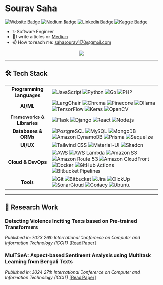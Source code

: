 # Sourav Saha

[![Website Badge](https://img.shields.io/badge/Website-3b5998?style=flat-square&logo=google-chrome&logoColor=white)](https://dev.sahasourav.site/)
[![Medium Badge](https://img.shields.io/badge/Medium-%2312100E.svg?&style=for-the-badge&logo=medium&logoColor=white)](https://sahasourav1170.medium.com/)
[![Linkedin Badge](https://img.shields.io/badge/-LinkedIn-0e76a8?style=flat-square&logo=Linkedin&logoColor=white)](https://www.linkedin.com/in/sourav-saha17/)
[![Kaggle Badge](https://img.shields.io/badge/-Kaggle-20BEFF?style=flat-square&logo=Kaggle&logoColor=white)](https://www.kaggle.com/sahasourav17)

- ✨ Software Engineer
- 📝 I write articles on [Medium](https://sahasourav1170.medium.com/)
- 📫 How to reach me: sahasourav1170@gmail.com

<div align="center">
  <a href="https://visitcount.itsvg.in">
    <img src="https://visitcount.itsvg.in/api?id=sahasourav17&label=Profile%20Views&color=1&icon=8&pretty=true" />
  </a>
</div>

---

## 🛠️ Tech Stack

<table>
<tr>
<td align="center"><strong>Programming Languages</strong></td>
<td>
<img src="https://img.shields.io/badge/JavaScript-F7DF1E?style=for-the-badge&amp;logo=javascript&amp;logoColor=black" alt="JavaScript" />
<img src="https://img.shields.io/badge/Python-3776AB?style=for-the-badge&amp;logo=python&amp;logoColor=white" alt="Python" />
<img src="https://img.shields.io/badge/Go-00ADD8?style=for-the-badge&amp;logo=go&amp;logoColor=white" alt="Go" />
<img src="https://img.shields.io/badge/PHP-777BB4?style=for-the-badge&amp;logo=php&amp;logoColor=white" alt="PHP" />
</td>
</tr>
<tr>
<td align="center"><strong>AI/ML</strong></td>
<td>
<img src="https://img.shields.io/badge/LangChain-000000?style=for-the-badge&amp;logo=langchain&amp;logoColor=white" alt="LangChain" />
<img src="https://img.shields.io/badge/Chroma-5544DD?style=for-the-badge" alt="Chroma" />
<img src="https://img.shields.io/badge/Pinecone-000000?style=for-the-badge&amp;logo=pinecone&amp;logoColor=white" alt="Pinecone" />
<img src="https://img.shields.io/badge/Ollama-000000?style=for-the-badge" alt="Ollama" />
<img src="https://img.shields.io/badge/TensorFlow-FF6F00?style=for-the-badge&amp;logo=tensorflow&amp;logoColor=white" alt="TensorFlow" />
<img src="https://img.shields.io/badge/Keras-D00000?style=for-the-badge&amp;logo=keras&amp;logoColor=white" alt="Keras" />
<img src="https://img.shields.io/badge/OpenCV-5C3EE8?style=for-the-badge&amp;logo=opencv&amp;logoColor=white" alt="OpenCV" />
</td>
</tr>
<tr>
<td align="center"><strong>Frameworks & Libraries</strong></td>
<td>
<img src="https://img.shields.io/badge/Flask-000000?style=for-the-badge&amp;logo=flask&amp;logoColor=white" alt="Flask" />
<img src="https://img.shields.io/badge/Django-092E20?style=for-the-badge&amp;logo=django&amp;logoColor=white" alt="Django" />
<img src="https://img.shields.io/badge/React-61DAFB?style=for-the-badge&amp;logo=react&amp;logoColor=black" alt="React" />
<img src="https://img.shields.io/badge/Node.js-339933?style=for-the-badge&amp;logo=nodedotjs&amp;logoColor=white" alt="Node.js" />
</td>
</tr>
<tr>
<td align="center"><strong>Databases & ORMs</strong></td>
<td>
<img src="https://img.shields.io/badge/PostgreSQL-316192?style=for-the-badge&amp;logo=postgresql&amp;logoColor=white" alt="PostgreSQL" />
<img src="https://img.shields.io/badge/MySQL-4479A1?style=for-the-badge&amp;logo=mysql&amp;logoColor=white" alt="MySQL" />
<img src="https://img.shields.io/badge/MongoDB-47A248?style=for-the-badge&amp;logo=mongodb&amp;logoColor=white" alt="MongoDB" />
<img src="https://img.shields.io/badge/Amazon_DynamoDB-4053D6?style=for-the-badge&amp;logo=amazondynamodb&amp;logoColor=white" alt="Amazon DynamoDB" />
<img src="https://img.shields.io/badge/Prisma-2D3748?style=for-the-badge&amp;logo=prisma&amp;logoColor=white" alt="Prisma" />
<img src="https://img.shields.io/badge/Sequelize-52B0E7?style=for-the-badge&amp;logo=sequelize&amp;logoColor=white" alt="Sequelize" />
</td>
</tr>
<tr>
<td align="center"><strong>UI/UX</strong></td>
<td>
<img src="https://img.shields.io/badge/Tailwind_CSS-38B2AC?style=for-the-badge&amp;logo=tailwind-css&amp;logoColor=white" alt="Tailwind CSS" />
<img src="https://img.shields.io/badge/Material--UI-0081CB?style=for-the-badge&amp;logo=material-ui&amp;logoColor=white" alt="Material-UI" />
<img src="https://img.shields.io/badge/shadcn-000000?style=for-the-badge" alt="Shadcn" />
</td>
</tr>
<tr>
<td align="center"><strong>Cloud & DevOps</strong></td>
<td>
<img src="https://img.shields.io/badge/AWS-232F3E?style=for-the-badge&amp;logo=amazon-aws&amp;logoColor=white" alt="AWS" />
<img src="https://img.shields.io/badge/AWS_Lambda-FF9900?style=for-the-badge&amp;logo=aws-lambda&amp;logoColor=white" alt="AWS Lambda" />
<img src="https://img.shields.io/badge/Amazon_S3-569A31?style=for-the-badge&amp;logo=amazon-s3&amp;logoColor=white" alt="Amazon S3" />
<img src="https://img.shields.io/badge/Amazon_Route_53-FF9900?style=for-the-badge&amp;logo=amazon-route-53&amp;logoColor=white" alt="Amazon Route 53" />
<img src="https://img.shields.io/badge/Amazon_CloudFront-FF9900?style=for-the-badge&amp;logo=amazon-cloudfront&amp;logoColor=white" alt="Amazon CloudFront" />
<img src="https://img.shields.io/badge/Docker-2496ED?style=for-the-badge&amp;logo=docker&amp;logoColor=white" alt="Docker" />
<img src="https://img.shields.io/badge/GitHub_Actions-2088FF?style=for-the-badge&amp;logo=github-actions&amp;logoColor=white" alt="GitHub Actions" />
<img src="https://img.shields.io/badge/Bitbucket_Pipelines-0052CC?style=for-the-badge&amp;logo=bitbucket&amp;logoColor=white" alt="Bitbucket Pipelines" />
</td>
</tr>
<tr>
<td align="center"><strong>Tools</strong></td>
<td>
<img src="https://img.shields.io/badge/Git-F05032?style=for-the-badge&amp;logo=git&amp;logoColor=white" alt="Git" />
<img src="https://img.shields.io/badge/Bitbucket-0052CC?style=for-the-badge&amp;logo=bitbucket&amp;logoColor=white" alt="Bitbucket" />
<img src="https://img.shields.io/badge/Jira-0052CC?style=for-the-badge&logo=jira&logoColor=white" alt="Jira" />
<img src="https://img.shields.io/badge/ClickUp-7B68EE?style=for-the-badge&amp;logo=clickup&amp;logoColor=white" alt="ClickUp" />
<img src="https://img.shields.io/badge/SonarCloud-F3702A?style=for-the-badge&amp;logo=sonarcloud&amp;logoColor=white" alt="SonarCloud" />
<img src="https://img.shields.io/badge/Codacy-222222?style=for-the-badge&amp;logo=codacy&amp;logoColor=white" alt="Codacy" />
<img src="https://img.shields.io/badge/Ubuntu-E95420?style=for-the-badge&amp;logo=ubuntu&amp;logoColor=white" alt="Ubuntu" />
</td>
</tr>
</table>

---

## 🔬 Research Work

### **Detecting Violence Inciting Texts based on Pre-trained Transformers**
*Published in: 2023 26th International Conference on Computer and Information Technology (ICCIT)*
[[Read Paper]](https://ieeexplore.ieee.org/abstract/document/10441268)

### **MulTSeA: Aspect-based Sentiment Analysis using Multitask Learning from Bengali Texts**
*Published in: 2024 27th International Conference on Computer and Information Technology (ICCIT)*
[[Read Paper]](https://ieeexplore.ieee.org/document/11021922)
